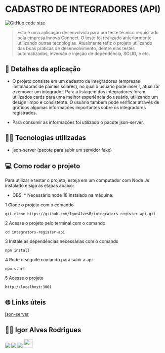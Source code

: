 # CADASTRO DE INTEGRADORES (API)

![GitHub code size](https://img.shields.io/github/directory-file-count/igoralvesr/integrators-register-api
)

> Esta é uma aplicação desenvolvida para um teste técnico requisitado pela empresa Innova Connect. O teste foi realizado anteriormente 
utilizando outras tecnologias. Atualmente refiz o projeto utilizando das boas praticas de desenvolvimento, dentre elas testes automatizados,
inversão e injeção de dependência, SOLID, e etc. 

## 📄 Detalhes da aplicação

- O projeto consiste em um cadastro de integradores (empresas instaladoras de paineis solares), no qual o usuário pode
inserir, atualizar e remover um integrador. Para a listagem dos integradores foram utilizados cards para uma melhor experiência
do usuário, utilizando um design limpo e consistente. O usuário também pode verificar através de gráficos algumas informações 
importantes sobre os integradores registrados.

- Para consumir as informações foi utilizado o pacote json-server.

## 👨‍💻 Tecnologias utilizadas

- json-server (pacote para subir um servidor fake)


## 💻 Como rodar o projeto
Para utilizar e testar o projeto, esteja em um computador com Node Js instalado e siga as
etapas abaixo:

- OBS: * Necessário node 18 instalado na máquina.

1 Clone o projeto com o comando
```
git clone https://github.com/IgorAlvesR/integrators-register-api.git
```
2 Acesse o projeto pelo terminal com o comando
```
cd integrators-register-api
```
3 Instale as dependências necessárias com o comando
```
npm install
```
4 Rode o seguite comando para subir a api
```
npm start
```
5 Acesse o projeto
```
http://localhost:3001
```

## 🌐 Links úteis
[json-server](https://www.npmjs.com/package/json-server)


## 🧑‍💻 Igor Alves Rodrigues

[<img
  src="https://img.shields.io/badge/linkedin-%230077B5.svg?&style=for-the-badge&logo=linkedin&logoColor=white" />](https://www.linkedin.com/in/igor-alves-rodrigues-7941a116b/)
[<img
  src=" https://img.shields.io/badge/GitHub-100000?style=for-the-badge&logo=github&logoColor=white" />](https://gthub.com/igoralvesr)
[<img
  src="https://img.shields.io/badge/WhatsApp-25D366?style=for-the-badge&logo=whatsapp&logoColor=white" />](http://wa.me/5548998434969)
[<img src="https://img.shields.io/website-up-down-green-red/http/shields.io.svg"
  height="28" />](https://igoralvesr.github.io)